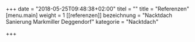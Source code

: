 +++
date = "2018-05-25T09:48:38+02:00"
titel = ""
title = "Referenzen"
[menu.main]
weight = 1
[[referenzen]]
bezeichnung = "Nacktdach Sanierung Markmiller Deggendorf"
kategorie = "Nacktdach"

+++

